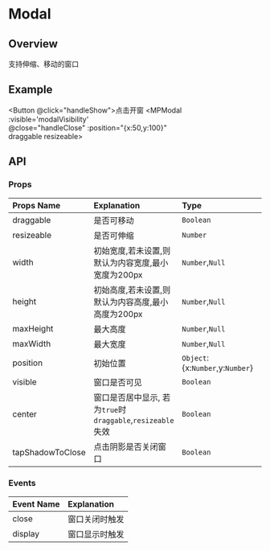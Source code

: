 # Modal
## Overview
支持伸缩、移动的窗口

## Example

<script> 
import { onMounted, ref, nextTick, reactive, watch } from 'vue'
export default{
    setup(){
        const modalVisibility = ref(false)
        const url=ref('/static/demo.pdf')
        function handleClose (){
            modalVisibility.value=false;
        } 
        function handleShow(){
            modalVisibility.value=true; 
        }
        return {
            modalVisibility,
            handleClose,
            handleShow,
            url
        }
    }
}
</script>
<Button @click="handleShow">点击开窗</Button>
<MPModal :visible='modalVisibility'  
        @close="handleClose" 
        :position="{x:50,y:100}"  
        draggable 
        resizeable> 
    <MPPdfReader :pdfurl="url"/> 
</MPModal>

## API


### Props
|Props Name|Explanation|Type|Default| 
|:---------|:----------|:---|:------|
|draggable|是否可移动|`Boolean`| `false` |
|resizeable|是否可伸缩|`Number`|`0`|
|width|初始宽度,若未设置,则默认为内容宽度,最小宽度为200px|`Number`,`Null`|`null`|
|height|初始高度,若未设置,则默认为内容高度,最小高度为200px|`Number`,`Null`|`null`|
|maxHeight|最大高度|`Number`,`Null`|`null`| 
|maxWidth|最大宽度|`Number`,`Null`|`null`| 
|position|初始位置|`Object`:{x:`Number`,y:`Number`}|`{x:0,y:0}`| 
|visible|窗口是否可见|`Boolean`|`false`| 
|center|窗口是否居中显示, 若为`true`时`draggable`,`resizeable`失效 |`Boolean`|`false`| 
|tapShadowToClose|点击阴影是否关闭窗口|`Boolean`|`false`| 

### Events
<!-- |Event Name|Explanation|Type|Default| -->

|Event Name|Explanation|
|:----------|:-----------|
|close|窗口关闭时触发|
|display|窗口显示时触发|
